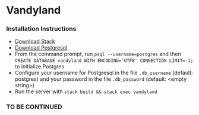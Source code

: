 Vandyland
===============

### Installation Instructions

  * [Download Stack](https://docs.haskellstack.org/en/stable/README/)
  * [Download Postgresql](https://www.postgresql.org/download/)
  * From the command prompt, run `psql --username=postgres` and then `CREATE DATABASE vandyland WITH ENCODING='UTF8' CONNECTION LIMIT=-1;` to initialize Postgres
  * Configure your username for Postgresql in the file `.db_username` (default: postgres) and your password in the file `.db_password` (default: \<empty string>)
  * Run the server with `stack build && stack exec vandyland`

### TO BE CONTINUED
